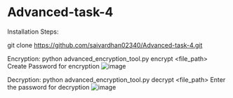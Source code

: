 # Advanced-task-4

Installation Steps:

git clone https://github.com/saivardhan02340/Advanced-task-4.git

Encryption:
python advanced_encryption_tool.py encrypt <file_path>
Create Password for encryption
![image](https://github.com/user-attachments/assets/ec36ca46-813e-406b-87d7-20c0338deb7a)


Decryption:
python advanced_encryption_tool.py decrypt <file_path>
Enter the password for decryption
![image](https://github.com/user-attachments/assets/7612a146-a4fa-49ce-8f9d-31904e7d9cd7)

